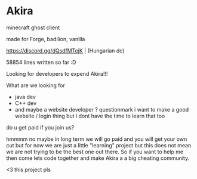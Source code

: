 # Akira
minecraft ghost client

made for Forge, badilion, vanilla

https://discord.gg/dQsdfMTejK | (Hungarian dc)

58854 lines written so far :D

Looking for developers to expend Akira!!!

What are we looking for

- java dev
- C++ dev 
- and maybe a website developer ? questionmark i want to make a good website / login thing but i dont have the time to learn that too

do u get paid if you join us?

hmmmm no maybe in long term we will go paid and you will get your own cut but for now we are just a little "learning" project but this does not mean we are not trying to be the best one out there. So if you want to help me then come lets code together and make Akira a a big cheating community.


<3 this project pls
